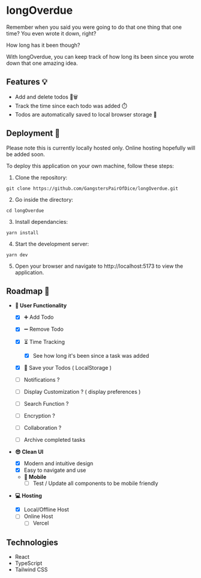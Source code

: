 # longOverdue

Remember when you said you were going to do that one thing that one time? You even wrote it down, right?

How long has it been though?

With longOverdue, you can keep track of how long its been since you wrote down that one amazing idea.

## Features 💡

- Add and delete todos 📝🗑️
- Track the time since each todo was added ⏱️
- Todos are automatically saved to local browser storage 💾

## Deployment 🚀

Please note this is currently locally hosted only. Online hosting hopefully will be added soon.

To deploy this application on your own machine, follow these steps:

1. Clone the repository:

`git clone https://github.com/GangstersPairOfDice/longOverdue.git`

2. Go inside the directory:

`cd longOverdue`

3. Install dependancies:

`yarn install`

4. Start the development server:

`yarn dev`

5. Open your browser and navigate to http://localhost:5173 to view the application.

## Roadmap 📍

- **👤 User Functionality**

  - [x] ➕ Add Todo
  - [x] ➖ Remove Todo
  - [x] ⏳ Time Tracking

    - [x] See how long it's been since a task was added

  - [x] 💾 Save your Todos ( LocalStorage )
  - [ ] Notifications ?
  - [ ] Display Customization ? ( display preferences )
  - [ ] Search Function ?
  - [ ] Encryption ?
  - [ ] Collaboration ?
  - [ ] Archive completed tasks

- **😎 Clean UI**

  - [x] Modern and intuitive design
  - [x] Easy to navigate and use
  - **📱 Mobile**
    - [ ] Test / Update all components to be mobile friendly

- **💻 Hosting**
  - [x] Local/Offline Host
  - [ ] Online Host
    - [ ] Vercel

## Technologies

- React
- TypeScript
- Tailwind CSS
